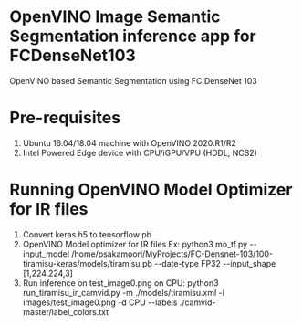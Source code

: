 # OpenVINO Image Semantic Segmentation inference app for FCDenseNet103 

OpenVINO based Semantic Segmentation using FC DenseNet 103 

# Pre-requisites
   1. Ubuntu 16.04/18.04 machine with OpenVINO 2020.R1/R2
   2. Intel Powered Edge device with CPU/iGPU/VPU (HDDL, NCS2)
  
# Running OpenVINO Model Optimizer for IR files

  1. Convert keras h5 to tensorflow pb 
  2. OpenVINO Model optimizer for IR files
     Ex: python3 mo_tf.py --input_model /home/psakamoori/MyProjects/FC-Densnet-103/100-tiramisu-keras/models/tiramisu.pb --date-type FP32 --input_shape [1,224,224,3]
  3. Run inference on test_image0.png 
     on CPU:
      python3 run_tiramisu_ir_camvid.py -m  ./models/tiramisu.xml -i images/test_image0.png -d CPU --labels ./camvid-master/label_colors.txt
